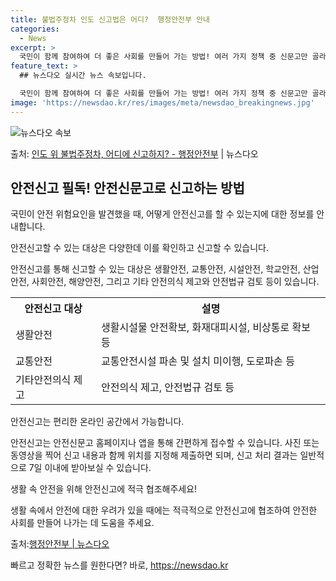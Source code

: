 ```yaml
---
title: 불법주정차 인도 신고법은 어디?  행정안전부 안내
categories:
  - News
excerpt: >
  국민이 함께 참여하여 더 좋은 사회를 만들어 가는 방법! 여러 가지 정책 중 신문고만 골라 소개해 드립니다!…
feature_text: >
  ## 뉴스다오 실시간 뉴스 속보입니다.

  국민이 함께 참여하여 더 좋은 사회를 만들어 가는 방법! 여러 가지 정책 중 신문고만 골라 소개해 드립니다!…
image: 'https://newsdao.kr/res/images/meta/newsdao_breakingnews.jpg'
---
```


![뉴스다오 속보](https://newsdao.kr/res/images/meta/newsdao_breakingnews.jpg)

<p>출처: <a href="https://newsdao.kr/2707" rel="dofollow">인도 위 불법주정차, 어디에 신고하지? - 행정안전부</a> | 뉴스다오</p>

<h2 data-ke-size="size26">안전신고 필독! 안전신문고로 신고하는 방법</h2>
국민이 안전 위험요인을 발견했을 때, 어떻게 안전신고를 할 수 있는지에 대한 정보를 안내합니다.

<p data-ke-size="size16"> 안전신고할 수 있는 대상은 다양한데 이를 확인하고 신고할 수 있습니다.</p>
안전신고를 통해 신고할 수 있는 대상은 생활안전, 교통안전, 시설안전, 학교안전, 산업안전, 사회안전, 해양안전, 그리고 기타 안전의식 제고와 안전법규 검토 등이 있습니다.

<table>
	<tr>
		<th>안전신고 대상</th>
		<th>설명</th>
	</tr>
	<tr>
		<td>생활안전</td>
		<td>생활시설물 안전확보, 화재대피시설, 비상통로 확보 등</td>
	</tr>
	<tr>
		<td>교통안전</td>
		<td>교통안전시설 파손 및 설치 미이행, 도로파손 등</td>
	</tr>
	<tr>
		<td>기타안전의식 제고</td>
		<td>안전의식 제고, 안전법규 검토 등</td>
	</tr>
</table>

<p data-ke-size="size16">안전신고는 편리한 온라인 공간에서 가능합니다.</p>
안전신고는 안전신문고 홈페이지나 앱을 통해 간편하게 접수할 수 있습니다. 사진 또는 동영상을 찍어 신고 내용과 함께 위치를 지정해 제출하면 되며, 신고 처리 결과는 일반적으로 7일 이내에 받아보실 수 있습니다.

<p data-ke-size="size16">생활 속 안전을 위해 안전신고에 적극 협조해주세요!</p>
생활 속에서 안전에 대한 우려가 있을 때에는 적극적으로 안전신고에 협조하여 안전한 사회를 만들어 나가는 데 도움을 주세요.

출처:<a href="https://newsdao.kr/2707">행정안전부 | 뉴스다오</a> 

빠르고 정확한 뉴스를 원한다면? 바로, <a href="https://newsdao.kr" rel="dofollow">https://newsdao.kr</a>


    
